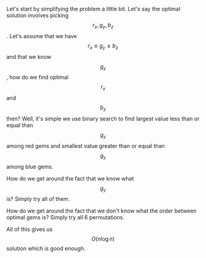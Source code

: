 Let's start by simplifying the problem a little bit.  Let's say the optimal solution involves picking $$r_x, g_y, b_z$$.  Let's assume that we have $$r_x \le g_y \le b_z$$ and that we know $$g_y$$, how do we find optimal $$r_x$$ and $$b_z$$ then?  Well, it's simple we use binary search to find largest value less than or equal than $$g_y$$ among red gems and smallest value greater than or equal than $$g_y$$ among blue gems.

How do we get around the fact that we know what $$g_y$$ is?  Simply try all of them.

How do we get around the fact that we don't know what the order between optimal gems is?  Simply try all 6 permutations.

All of this gives us $$O(n \log n)$$ solution which is good enough.
